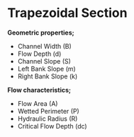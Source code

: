 # Trapezoidal Section

**Geometric properties;**

* Channel Width \(B\)
* Flow Depth \(d\)
* Channel Slope \(S\)
* Left Bank Slope \(m\)
* Right Bank Slope \(k\)

**Flow characteristics;**

* Flow Area \(A\)
* Wetted Perimeter \(P\)
* Hydraulic Radius \(R\)
* Critical Flow Depth \(dc\)


